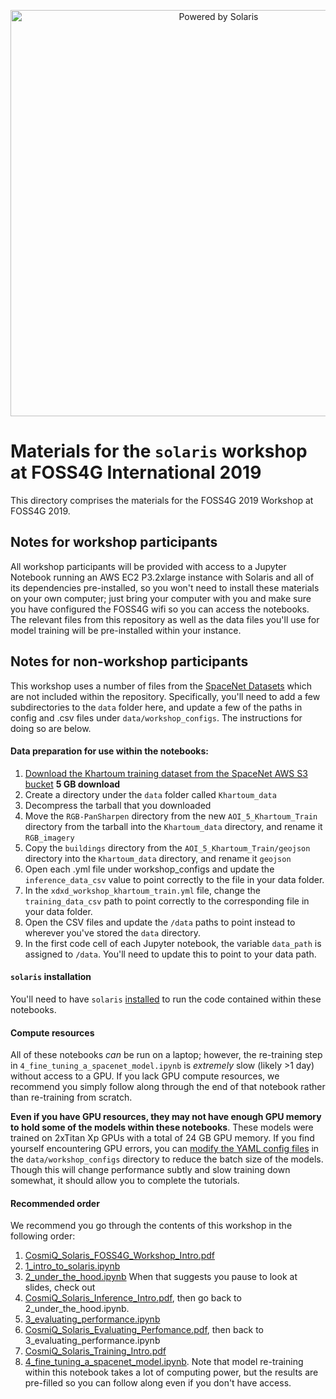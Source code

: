<p align="center">
<img src="https://github.com/CosmiQ/solaris_tutorials/blob/master/Solaris_FOSS4G_2019/foss4g_solaris.png" width="650" alt="Powered by Solaris">
</p>

# Materials for the `solaris` workshop at FOSS4G International 2019

This directory comprises the materials for the FOSS4G 2019 Workshop at FOSS4G 2019.

## Notes for workshop participants

All workshop participants will be provided with access to a Jupyter Notebook running an AWS EC2 P3.2xlarge instance with Solaris and all of its dependencies pre-installed, so you won't need to install these materials on your own computer; just bring your computer with you and make sure you have configured the FOSS4G wifi so you can access the notebooks. The relevant files from this repository as well as the data files you'll use for model training will be pre-installed within your instance.

## Notes for non-workshop participants

This workshop uses a number of files from the [SpaceNet Datasets](https://spacenet.ai) which are not included within the repository. Specifically, you'll need to add a few subdirectories to the `data` folder here, and update a few of the paths in config and .csv files under `data/workshop_configs`. The instructions for doing so are below.

#### Data preparation for use within the notebooks:

1. [Download the Khartoum training dataset from the SpaceNet AWS S3 bucket](http://s3.amazonaws.com/spacenet-dataset/spacenet/SN2_buildings/tarballs/SN2_buildings_train_AOI_5_Khartoum.tar.gz) __5 GB download__
2. Create a directory under the `data` folder called `Khartoum_data`
3. Decompress the tarball that you downloaded
4. Move the `RGB-PanSharpen` directory from the new `AOI_5_Khartoum_Train` directory from the tarball into the `Khartoum_data` directory, and rename it `RGB_imagery`
5. Copy the `buildings` directory from the `AOI_5_Khartoum_Train/geojson` directory into the `Khartoum_data` directory, and rename it `geojson`
6. Open each .yml file under workshop_configs and update the `inference_data_csv` value to point correctly to the file in your data folder.
7. In the `xdxd_workshop_khartoum_train.yml` file, change the `training_data_csv` path to point correctly to the corresponding file in your data folder.
8. Open the CSV files and update the `/data` paths to point instead to wherever you've stored the `data` directory.
9. In the first code cell of each Jupyter notebook, the variable `data_path` is assigned to `/data`. You'll need to update this to point to your data path.

#### `solaris` installation
You'll need to have `solaris` [installed](https://solaris.readthedocs.io/en/latest/installation.html) to run the code contained within these notebooks.

#### Compute resources
All of these notebooks _can_ be run on a laptop; however, the re-training step in `4_fine_tuning_a_spacenet_model.ipynb` is _extremely_ slow (likely >1 day) without access to a GPU. If you lack GPU compute resources, we recommend you simply follow along through the end of that notebook rather than re-training from scratch.

__Even if you have GPU resources, they may not have enough GPU memory to hold some of the models within these notebooks__. These models were trained on 2xTitan Xp GPUs with a total of 24 GB GPU memory. If you find yourself encountering GPU errors, you can [modify the YAML config files](https://solaris.readthedocs.io/en/latest/tutorials/notebooks/creating_the_yaml_config_file.html) in the `data/workshop_configs` directory to reduce the batch size of the models. Though this will change performance subtly and slow training down somewhat, it should allow you to complete the tutorials.

#### Recommended order

We recommend you go through the contents of this workshop in the following order:
1. [CosmiQ_Solaris_FOSS4G_Workshop_Intro.pdf](https://github.com/CosmiQ/solaris_tutorials/blob/master/Solaris_FOSS4G_2019/CosmiQ_Solaris_FOSS4G_Workshop_Intro.pdf)
2. [1_intro_to_solaris.ipynb](https://github.com/CosmiQ/solaris_tutorials/blob/master/Solaris_FOSS4G_2019/1_intro_to_solaris.ipynb)
3. [2_under_the_hood.ipynb](https://github.com/CosmiQ/solaris_tutorials/blob/master/Solaris_FOSS4G_2019/2_under_the_hood.ipynb) When that suggests you pause to look at slides, check out
4. [CosmiQ_Solaris_Inference_Intro.pdf](https://github.com/CosmiQ/solaris_tutorials/blob/master/Solaris_FOSS4G_2019/CosmiQ_Solaris_Inference_Intro.pdf), then go back to 2_under_the_hood.ipynb.
5. [3_evaluating_performance.ipynb](https://github.com/CosmiQ/solaris_tutorials/blob/master/Solaris_FOSS4G_2019/3_evaluating_performance.ipynb)
6. [CosmiQ_Solaris_Evaluating_Perfomance.pdf](https://github.com/CosmiQ/solaris_tutorials/blob/master/Solaris_FOSS4G_2019/CosmiQ_Solaris_Evaluating_Perfomance.pdf), then back to 3_evaluating_performance.ipynb
7. [CosmiQ_Solaris_Training_Intro.pdf](https://github.com/CosmiQ/solaris_tutorials/blob/master/Solaris_FOSS4G_2019/CosmiQ_Solaris_Training_Intro.pdf)
8. [4_fine_tuning_a_spacenet_model.ipynb](https://github.com/CosmiQ/solaris_tutorials/blob/master/Solaris_FOSS4G_2019/4_fine_tuning_a_spacenet_model.ipynb). Note that model re-training within this notebook takes a lot of computing power, but the results are pre-filled so you can follow along even if you don't have access.
